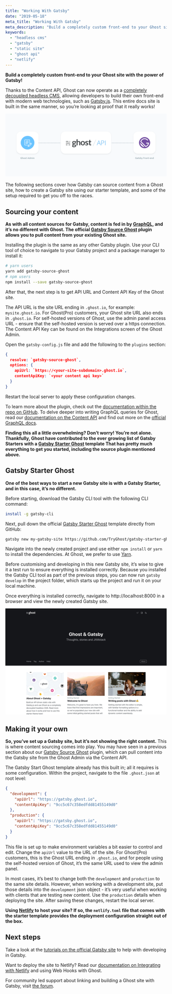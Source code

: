 ```yaml
---
title: "Working With Gatsby"
date: "2019-05-18"
meta_title: "Working With Gatsby"
meta_description: "Build a completely custom front-end to your Ghost site with the power of Gatsby!"
keywords:
  - "headless cms"
  - "gatsby"
  - "static site"
  - "ghost api"
  - "netlify"
---
```


**Build a completely custom front-end to your Ghost site with the power of Gatsby!**

Thanks to the Content API, Ghost can now operate as a [completely decoupled headless CMS](https://blog.ghost.org/jamstack/), allowing developers to build their own front-end with modern web technologies, such as [Gatsby.js](https://www.gatsbyjs.org/). This entire docs site is built in the same manner, so you’re looking at proof that it really works!

![](./images/admin-api-gatsby-diagram.png)

The following sections cover how Gatsby can source content from a Ghost site, how to create a Gatsby site using our starter template, and some of the setup required to get you off to the races.

## Sourcing your content

**As with all content sources for Gatsby, content is fed in by [GraphQL](https://www.gatsbyjs.org/tutorial/part-four/), and it’s no different with Ghost. The official [Gatsby Source Ghost](https://github.com/TryGhost/gatsby-source-ghost) plugin allows you to pull content from your existing Ghost site.**

Installing the plugin is the same as any other Gatsby plugin. Use your CLI tool of choice to navigate to your Gatsby project and a package manager to install it:

``` bash
# yarn users
yarn add gatsby-source-ghost
# npm users
npm install --save gatsby-source-ghost
```

After that, the next step is to get API URL and Content API Key of the Ghost site.

The API URL is the site URL ending in `.ghost.io`, for example: `mysite.ghost.io`. For Ghost(Pro) customers, your Ghost site URL also ends in `.ghost.io`. For self-hosted versions of Ghost, use the admin panel access URL - ensure that the self-hosted version is served over a https connection. The Content API Key can be found on the Integrations screen of the Ghost Admin.

Open the `gatsby-config.js` file and add the following to the `plugins` section:

``` json
{
  resolve: `gatsby-source-ghost`,
  options: {
    apiUrl: `https://<your-site-subdomain>.ghost.io`,
    contentApiKey: `<your content api key>`
  }
}
```

Restart the local server to apply these configuration changes.

To learn more about the plugin, check out the [documentation within the repo on GitHub](https://github.com/TryGhost/gatsby-source-ghost#how-to-query). To delve deeper into writing GraphQL queries for Ghost, read our [documentation on the Content API](https://docs.ghost.org/api/content/) and find out more on the [official GraphQL docs](https://graphql.org/learn/queries/).

**Finding this all a little overwhelming? Don’t worry! You’re not alone. Thankfully, Ghost have contributed to the ever growing list of Gatsby Starters with a [Gatsby Starter Ghost](https://github.com/TryGhost/gatsby-starter-ghost) template That has pretty much everything to get you started, including the source plugin mentioned above.**

## Gatsby Starter Ghost

**One of the best ways to start a new Gatsby site is with a Gatsby Starter, and in this case, it’s no different.**

Before starting, download the Gatsby CLI tool with the following CLI command:

``` bash
install -g gatsby-cli
```

Next, pull down the official [Gatsby Starter Ghost](https://github.com/TryGhost/gatsby-starter-ghost) template directly from GitHub:

``` bash
gatsby new my-gatsby-site https://github.com/TryGhost/gatsby-starter-ghost.git
```

Navigate into the newly created project and use either `npm install` or `yarn` to install the dependencies. At Ghost, we prefer to use [Yarn](https://yarnpkg.com/en/docs/install#mac-stable).

Before customising and developing in this new Gatsby site, it’s wise to give it a test run to ensure everything is installed correctly. Because you installed the Gatsby CLI tool as part of the previous steps, you can now run `gatsby develop` in the project folder, which starts up the project and run it on your local machine.

Once everything is installed correctly, navigate to http://localhost:8000 in a browser and view the newly created Gatsby site.

![](./images/gatsby-demo-screenshot.png)

## Making it your own

**So, you’ve set up a Gatsby site, but it’s not showing the right content.** This is where content sourcing comes into play. You may have seen in a previous section about our [Gatsby Source Ghost](https://github.com/TryGhost/gatsby-source-ghost) plugin, which can pull content into the Gatsby site from the Ghost Admin via the Content API.

The Gatsby Start Ghost template already has this built in; all it requires is some configuration. Within the project, navigate to the file `.ghost.json` at root level:

``` json
{
  "development": {
    "apiUrl": "https://gatsby.ghost.io",
    "contentApiKey": "9cc5c67c358edfdd81455149d0"
  },
  "production": {
    "apiUrl": "https://gatsby.ghost.io",
    "contentApiKey": "9cc5c67c358edfdd81455149d0"
  }
}
```

This file is set up to make environment variables a bit easier to control and edit. Change the `apiUrl` value to the URL of the site. For Ghost(Pro) customers, this is the Ghost URL ending in `.ghost.io`, and for people using the self-hosted version of Ghost, it’s the same URL used to view the admin panel.

In most cases, it’s best to change both the `development` and `production` to the same site details. However, when working with a development site, put those details into the `development` json object - it’s very useful when working with clients that are testing new content. Use the `production` details when deploying the site. After saving these changes, restart the local server.

**Using [Netlify](https://www.netlify.com/) to host your site? If so, the `netlify.toml` file that comes with the starter template provides the deployment configuration straight out of the box.**

## Next steps

Take a look at the [tutorials on the official Gatsby site](https://www.gatsbyjs.org/tutorial/) to help with developing in Gatsby.

Want to deploy the site to Netlify? Read our [documentation on Integrating with Netlify](https://docs.ghost.org/integrations/netlify/) and using Web Hooks with Ghost.

For community led support about linking and building a Ghost site with Gatsby, visit [the forum](https://forum.ghost.org/c/themes/).
